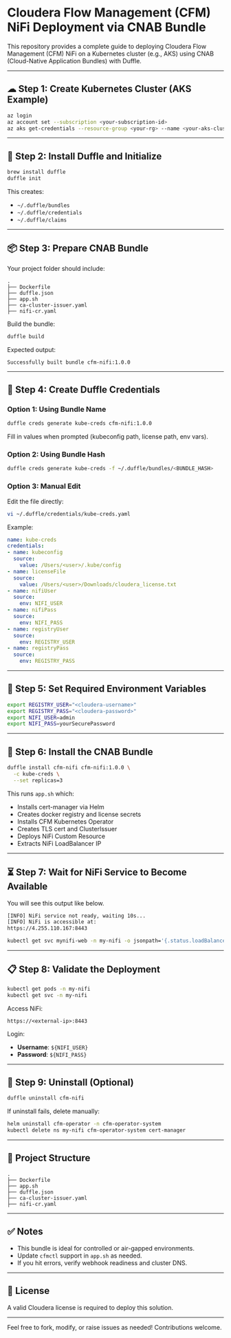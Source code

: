 # Cloudera Flow Management (CFM) NiFi Deployment via CNAB Bundle

This repository provides a complete guide to deploying Cloudera Flow Management (CFM) NiFi on a Kubernetes cluster (e.g., AKS) using CNAB (Cloud-Native Application Bundles) with Duffle.

---

## ☁ Step 1: Create Kubernetes Cluster (AKS Example)

```bash
az login
az account set --subscription <your-subscription-id>
az aks get-credentials --resource-group <your-rg> --name <your-aks-cluster>
```

---

## 🧰 Step 2: Install Duffle and Initialize

```bash
brew install duffle
duffle init
```

This creates:

- `~/.duffle/bundles`
- `~/.duffle/credentials`
- `~/.duffle/claims`

---

## 📦 Step 3: Prepare CNAB Bundle

Your project folder should include:

```plaintext
.
├── Dockerfile
├── duffle.json
├── app.sh
├── ca-cluster-issuer.yaml
├── nifi-cr.yaml
```

Build the bundle:

```bash
duffle build
```

Expected output:

```plaintext
Successfully built bundle cfm-nifi:1.0.0
```

---

## 🔐 Step 4: Create Duffle Credentials

### Option 1: Using Bundle Name

```bash
duffle creds generate kube-creds cfm-nifi:1.0.0
```

Fill in values when prompted (kubeconfig path, license path, env vars).

### Option 2: Using Bundle Hash

```bash
duffle creds generate kube-creds -f ~/.duffle/bundles/<BUNDLE_HASH>
```

### Option 3: Manual Edit

Edit the file directly:

```bash
vi ~/.duffle/credentials/kube-creds.yaml
```

Example:

```yaml
name: kube-creds
credentials:
- name: kubeconfig
  source:
    value: /Users/<user>/.kube/config
- name: licenseFile
  source:
    value: /Users/<user>/Downloads/cloudera_license.txt
- name: nifiUser
  source:
    env: NIFI_USER
- name: nifiPass
  source:
    env: NIFI_PASS
- name: registryUser
  source:
    env: REGISTRY_USER
- name: registryPass
  source:
    env: REGISTRY_PASS
```

---

## 🔧 Step 5: Set Required Environment Variables

```bash
export REGISTRY_USER="<cloudera-username>"
export REGISTRY_PASS="<cloudera-password>"
export NIFI_USER=admin
export NIFI_PASS=yourSecurePassword
```

---

## 🚀 Step 6: Install the CNAB Bundle

```bash
duffle install cfm-nifi cfm-nifi:1.0.0 \
  -c kube-creds \
  --set replicas=3
```

This runs `app.sh` which:

- Installs cert-manager via Helm
- Creates docker registry and license secrets
- Installs CFM Kubernetes Operator
- Creates TLS cert and ClusterIssuer
- Deploys NiFi Custom Resource
- Extracts NiFi LoadBalancer IP

---

## ⏳ Step 7: Wait for NiFi Service to Become Available

You will see this output like below.

```bash
[INFO] NiFi service not ready, waiting 10s...
[INFO] NiFi is accessible at:
https://4.255.110.167:8443
```

```bash
kubectl get svc mynifi-web -n my-nifi -o jsonpath='{.status.loadBalancer.ingress[0].ip}' 2>/dev/null; do

```

---

## 📋 Step 8: Validate the Deployment

```bash
kubectl get pods -n my-nifi
kubectl get svc -n my-nifi
```

Access NiFi:

```url
https://<external-ip>:8443
```

Login:

- **Username**: `${NIFI_USER}`
- **Password**: `${NIFI_PASS}`

---

## 🧹 Step 9: Uninstall (Optional)

```bash
duffle uninstall cfm-nifi
```

If uninstall fails, delete manually:

```bash
helm uninstall cfm-operator -n cfm-operator-system
kubectl delete ns my-nifi cfm-operator-system cert-manager
```

---

## 📁 Project Structure

```plaintext
.
├── Dockerfile
├── app.sh
├── duffle.json
├── ca-cluster-issuer.yaml
├── nifi-cr.yaml
```

---

## ✅ Notes

- This bundle is ideal for controlled or air-gapped environments.
- Update `cfmctl` support in `app.sh` as needed.
- If you hit errors, verify webhook readiness and cluster DNS.

---

## 📄 License

A valid Cloudera license is required to deploy this solution.

---

Feel free to fork, modify, or raise issues as needed! Contributions welcome.

